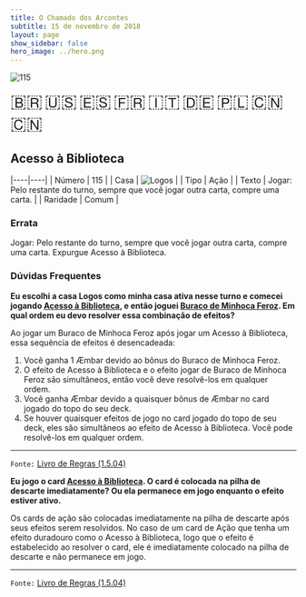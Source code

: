 ```yaml
---
title: O Chamado dos Arcontes
subtitle: 15 de novembro de 2018
layout: page
show_sidebar: false
hero_image: ../hero.png
---
```


![115](https://cdn.keyforgegame.com/media/card_front/pt/341_115_4J2C745JC5V2_pt.png)

<span title="Português" style="font-size: 32px;cursor: pointer;" onclick="javascript:document.querySelector('img[alt=\'115\']').src=document.querySelector('img[alt=\'115\']').src.replace(/card_front\/[^/]+/, 'card_front/pt').replace(/_[^/.0-9]+\.png/, '_pt.png')">🇧🇷</span>
<span title="English" style="font-size: 32px;cursor: pointer;" onclick="javascript:document.querySelector('img[alt=\'115\']').src=document.querySelector('img[alt=\'115\']').src.replace(/card_front\/[^/]+/, 'card_front/en').replace(/_[^/.0-9]+\.png/, '_en.png')">🇺🇸</span>
<span title="Español" style="font-size: 32px;cursor: pointer;" onclick="javascript:document.querySelector('img[alt=\'115\']').src=document.querySelector('img[alt=\'115\']').src.replace(/card_front\/[^/]+/, 'card_front/es').replace(/_[^/.0-9]+\.png/, '_es.png')">🇪🇸</span>
<span title="Français" style="font-size: 32px;cursor: pointer;" onclick="javascript:document.querySelector('img[alt=\'115\']').src=document.querySelector('img[alt=\'115\']').src.replace(/card_front\/[^/]+/, 'card_front/fr').replace(/_[^/.0-9]+\.png/, '_fr.png')">🇫🇷</span>
<span title="Italiano" style="font-size: 32px;cursor: pointer;" onclick="javascript:document.querySelector('img[alt=\'115\']').src=document.querySelector('img[alt=\'115\']').src.replace(/card_front\/[^/]+/, 'card_front/it').replace(/_[^/.0-9]+\.png/, '_it.png')">🇮🇹</span>
<span title="Deutsche" style="font-size: 32px;cursor: pointer;" onclick="javascript:document.querySelector('img[alt=\'115\']').src=document.querySelector('img[alt=\'115\']').src.replace(/card_front\/[^/]+/, 'card_front/de').replace(/_[^/.0-9]+\.png/, '_de.png')">🇩🇪</span>
<span title="Polskie" style="font-size: 32px;cursor: pointer;" onclick="javascript:document.querySelector('img[alt=\'115\']').src=document.querySelector('img[alt=\'115\']').src.replace(/card_front\/[^/]+/, 'card_front/pl').replace(/_[^/.0-9]+\.png/, '_pl.png')">🇵🇱</span>
<span title="简体中文" style="font-size: 32px;cursor: pointer;" onclick="javascript:document.querySelector('img[alt=\'115\']').src=document.querySelector('img[alt=\'115\']').src.replace(/card_front\/[^/]+/, 'card_front/zh-hans').replace(/_[^/.0-9]+\.png/, '_zh-hans.png')">🇨🇳</span>
<span title="繁體中文" style="font-size: 32px;cursor: pointer;" onclick="javascript:document.querySelector('img[alt=\'115\']').src=document.querySelector('img[alt=\'115\']').src.replace(/card_front\/[^/]+/, 'card_front/zh-hant').replace(/_[^/.0-9]+\.png/, '_zh-hant.png')">🇨🇳</span>

## Acesso à Biblioteca

|----|----|
| Número | 115 |
| Casa | ![Logos](https://archonarcana.com/images/thumb/c/ce/Logos.png/22px-Logos.png "Logos") |
| Tipo | Ação |
| Texto | Jogar: Pelo restante do turno,  sempre que você jogar outra carta, compre uma carta. |
| Raridade | Comum |

### Errata

Jogar: Pelo restante do turno, sempre que você jogar outra carta, compre uma carta. Expurgue Acesso à Biblioteca.

### Dúvidas Frequentes

**Eu escolhi a casa Logos como minha casa ativa nesse turno e
comecei jogando [Acesso à Biblioteca](/cota/115), e então joguei
[Buraco de Minhoca Feroz](/cota/125). Em qual ordem eu devo
resolver essa combinação de efeitos?**

Ao jogar um Buraco de Minhoca Feroz após jogar um Acesso à
Biblioteca, essa sequência de efeitos é desencadeada:
1. Você ganha 1 Æmbar devido ao bônus do Buraco de
Minhoca Feroz.
2. O efeito de Acesso à Biblioteca e o efeito jogar de Buraco de
Minhoca Feroz são simultâneos, então você deve resolvê-los em
qualquer ordem.
3. Você ganha Æmbar devido a quaisquer bônus de Æmbar no card
jogado do topo do seu deck.
4. Se houver quaisquer efeitos de jogo no card jogado do topo de seu
deck, eles são simultâneos ao efeito de Acesso à Biblioteca. Você pode
resolvê-los em qualquer ordem.

<hr/>

`Fonte:` [Livro de Regras (1.5.04)](https://drive.google.com/open?id=14pM1J8ZR_4hZbGFZt-ArQdAGsHCPEQdE)

**Eu jogo o card [Acesso à Biblioteca](/cota/115). O card é colocada
na pilha de descarte imediatamente? Ou ela permanece em jogo
enquanto o efeito estiver ativo.**

Os cards de ação são colocadas imediatamente na pilha de descarte
após seus efeitos serem resolvidos. No caso de um card de Ação que
tenha um efeito duradouro como o Acesso à Biblioteca, logo que o
efeito é estabelecido ao resolver o card, ele é imediatamente colocado
na pilha de descarte e não permanece em jogo.

<hr/>

`Fonte:` [Livro de Regras (1.5.04)](https://drive.google.com/open?id=14pM1J8ZR_4hZbGFZt-ArQdAGsHCPEQdE)
